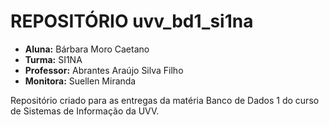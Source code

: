 # REPOSITÓRIO uvv_bd1_si1na
- **Aluna:** Bárbara Moro Caetano
- **Turma:** SI1NA
- **Professor:** Abrantes Araújo Silva Filho
- **Monitora:** Suellen Miranda

Repositório criado para as entregas da matéria Banco de Dados 1 do curso de Sistemas de Informação da UVV.
